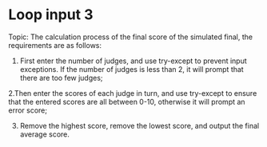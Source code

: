 # Loop input 3

Topic: The calculation process of the final score of the simulated final, the requirements are as follows:

1. First enter the number of judges, and use try-except to prevent input exceptions. If the number of judges is less than 2, it will prompt that there are too few judges;

2.Then enter the scores of each judge in turn, and use try-except to ensure that the entered scores are all between 0-10, otherwise it will prompt an error score;

3. Remove the highest score, remove the lowest score, and output the final average score.